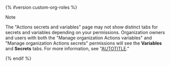 {% ifversion custom-org-roles %}

> [!NOTE]
> The "Actions secrets and variables" page may not show distinct tabs for secrets and variables depending on your permissions. Organization owners and users with both the "Manage organization Actions variables" and "Manage organization Actions secrets" permissions will see the **Variables** and **Secrets** tabs. For more information, see "[AUTOTITLE](/organizations/managing-peoples-access-to-your-organization-with-roles/about-custom-organization-roles)."

{% endif %}
